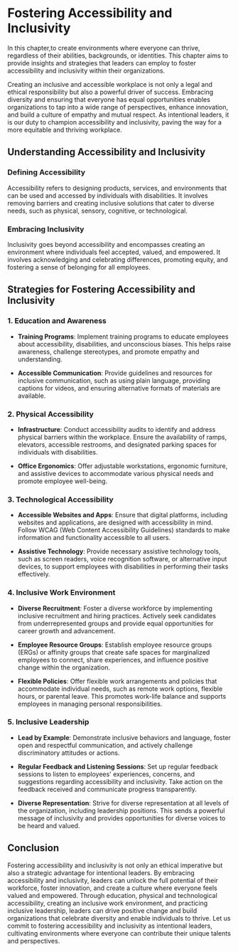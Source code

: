 Fostering Accessibility and Inclusivity
================================================

In this chapter,to create environments where everyone can thrive, regardless of their abilities, backgrounds, or identities. This chapter aims to provide insights and strategies that leaders can employ to foster accessibility and inclusivity within their organizations.



Creating an inclusive and accessible workplace is not only a legal and ethical responsibility but also a powerful driver of success. Embracing diversity and ensuring that everyone has equal opportunities enables organizations to tap into a wide range of perspectives, enhance innovation, and build a culture of empathy and mutual respect. As intentional leaders, it is our duty to champion accessibility and inclusivity, paving the way for a more equitable and thriving workplace.

Understanding Accessibility and Inclusivity
-------------------------------------------

### Defining Accessibility

Accessibility refers to designing products, services, and environments that can be used and accessed by individuals with disabilities. It involves removing barriers and creating inclusive solutions that cater to diverse needs, such as physical, sensory, cognitive, or technological.

### Embracing Inclusivity

Inclusivity goes beyond accessibility and encompasses creating an environment where individuals feel accepted, valued, and empowered. It involves acknowledging and celebrating differences, promoting equity, and fostering a sense of belonging for all employees.

Strategies for Fostering Accessibility and Inclusivity
------------------------------------------------------

### 1. Education and Awareness

* **Training Programs**: Implement training programs to educate employees about accessibility, disabilities, and unconscious biases. This helps raise awareness, challenge stereotypes, and promote empathy and understanding.

* **Accessible Communication**: Provide guidelines and resources for inclusive communication, such as using plain language, providing captions for videos, and ensuring alternative formats of materials are available.

### 2. Physical Accessibility

* **Infrastructure**: Conduct accessibility audits to identify and address physical barriers within the workplace. Ensure the availability of ramps, elevators, accessible restrooms, and designated parking spaces for individuals with disabilities.

* **Office Ergonomics**: Offer adjustable workstations, ergonomic furniture, and assistive devices to accommodate various physical needs and promote employee well-being.

### 3. Technological Accessibility

* **Accessible Websites and Apps**: Ensure that digital platforms, including websites and applications, are designed with accessibility in mind. Follow WCAG (Web Content Accessibility Guidelines) standards to make information and functionality accessible to all users.

* **Assistive Technology**: Provide necessary assistive technology tools, such as screen readers, voice recognition software, or alternative input devices, to support employees with disabilities in performing their tasks effectively.

### 4. Inclusive Work Environment

* **Diverse Recruitment**: Foster a diverse workforce by implementing inclusive recruitment and hiring practices. Actively seek candidates from underrepresented groups and provide equal opportunities for career growth and advancement.

* **Employee Resource Groups**: Establish employee resource groups (ERGs) or affinity groups that create safe spaces for marginalized employees to connect, share experiences, and influence positive change within the organization.

* **Flexible Policies**: Offer flexible work arrangements and policies that accommodate individual needs, such as remote work options, flexible hours, or parental leave. This promotes work-life balance and supports employees in managing personal responsibilities.

### 5. Inclusive Leadership

* **Lead by Example**: Demonstrate inclusive behaviors and language, foster open and respectful communication, and actively challenge discriminatory attitudes or actions.

* **Regular Feedback and Listening Sessions**: Set up regular feedback sessions to listen to employees' experiences, concerns, and suggestions regarding accessibility and inclusivity. Take action on the feedback received and communicate progress transparently.

* **Diverse Representation**: Strive for diverse representation at all levels of the organization, including leadership positions. This sends a powerful message of inclusivity and provides opportunities for diverse voices to be heard and valued.

Conclusion
----------

Fostering accessibility and inclusivity is not only an ethical imperative but also a strategic advantage for intentional leaders. By embracing accessibility and inclusivity, leaders can unlock the full potential of their workforce, foster innovation, and create a culture where everyone feels valued and empowered. Through education, physical and technological accessibility, creating an inclusive work environment, and practicing inclusive leadership, leaders can drive positive change and build organizations that celebrate diversity and enable individuals to thrive. Let us commit to fostering accessibility and inclusivity as intentional leaders, cultivating environments where everyone can contribute their unique talents and perspectives.
